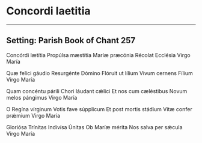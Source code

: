 # Concordi laetitia

***

## Setting: Parish Book of Chant 257

Concórdi lætítia
Propúlsa mæstítia
Maríæ præcónia
Récolat Ecclésia
Virgo María

Quæ felíci gáudio
Resurgénte Dómino
Flóruit ut lílium
Vivum cernens Fílium
Virgo María

Quam concéntu párili
Chori láudant cǽlici
Et nos cum cæléstibus
Novum melos pángimus
Virgo María

O Regína vírginum
Votis fave súpplicum
Et post mortis stádium
Vitæ confer prǽmium
Virgo María

Gloriósa Trínitas
Indivísa Únitas
Ob Maríæ mérita
Nos salva per sǽcula
Virgo María